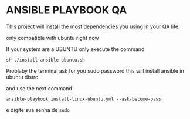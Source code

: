 # ANSIBLE PLAYBOOK QA

This project will install the most dependencies you using in your QA life. 

only compatible with ubuntu right now

If your system are a UBUNTU only execute the command 

```
sh ./install-ansible-ubuntu.sh
```
Problaby the terminal ask for you sudo password
this will install ansible in ubuntu distro

and use the next command

```
ansible-playbook install-linux-ubuntu.yml --ask-become-pass
```

e digite sua senha de `sudo`